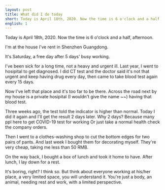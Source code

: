 ```yaml
---
layout: post
title: What did I do today
short: Today is April 18th, 2020. Now the time is 6 o'clock and a half, afternoon
english: 1
---
```


Today is April 18th, 2020. Now the time is 6 o'clock and a half, afternoon.

I'm at the house I've rent in Shenzhen Guangdong.

It's Saturday, a free day after 5 days' busy working.

I've been sick for a long time, not a heavy and urgent ill. Last year, I went to hosipital to get diagnosed. I did CT test and the doctor said it's not that urgent and keep having drug every day, then came to take blood test again every 15 days.

Now I've left that place and it's too far to be there. Across the road next by my house is a private hosipital (I wouldn't give the name ~~) having that blood test.

Three weeks ago, the test told the indicator is higher than normal. Today I did it again and I'll get the result 2 days later. Why 2 days? Because many ppl here to get COVID-19 test for working Or just take a normal health check the company orders.

Then I went to a clothes-washing shop to cut the bottom edges for two pairs of pants. And last week I bought them for decorating myself. They're very cheap, taking me less than 50 RMB.

On the way back, I bought a box of lunch and took it home to have. After lunch, I lay down for a rest.

It's boring, right? I think so. But think about everyone working at his/her place, a very limited space, you will understand it. You're just a body, an animal, needing rest and work, with a limited perspective.
